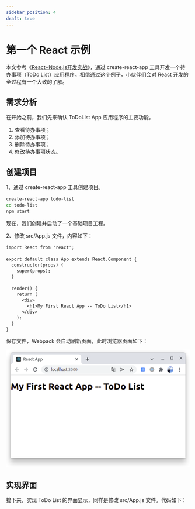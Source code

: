 ```yaml
---
sidebar_position: 4
draft: true
---
```


# 第一个 React 示例



本文参考《[React+Node.js开发实战](https://union-click.jd.com/jdc?e=&p=JF8BAMAJK1olXDYCV1ddDEMeB19MRANLAjZbERscSkAJHTdNTwcKBlMdBgABFksUCm8ME1IRQl9HCANtViljdB1QSCJwJ2BrMVc_dUJwWR1Se1cZbQcyVF9cCk4XB2oKHWslXQEyAjBdCUoWAm4NGl8WbQcyVFlYC0oQAGYJHlMTVDYFVFdtVQ9FWSddSxhHFTYyZF1tOHsXM2w4WTVGXFUFBF4JWEwXCz8NHQscVQUHAwtYDRwQVmwPH1xHWTYAVV9ZAXs)》，通过 create-react-app 工具开发一个待办事项（ToDo List）应用程序。相信通过这个例子，小伙伴们会对 React 开发的全过程有一个大致的了解。



## 需求分析

在开始之前，我们先来确认 ToDoList App 应用程序的主要功能。

1. 查看待办事项；
2. 添加待办事项；
3. 删除待办事项；
4. 修改待办事项状态。



## 创建项目

1、通过 create-react-app 工具创建项目。

```bash
create-react-app todo-list
cd todo-list
npm start
```

现在，我们创建并启动了一个基础项目工程。

2、修改 src/App.js 文件，内容如下：

```react
import React from 'react';

export default class App extends React.Component {
  constructor(props) {
    super(props);
  }

  render() {
    return (
      <div>
        <h1>My First React App -- ToDo List</h1>
      </div>
    );
  }
}
```

保存文件，Webpack 会自动刷新页面，此时浏览器页面如下：

![](./images/react-todolist-01.png)



## 实现界面

接下来，实现 ToDo List 的界面显示，同样是修改 src/App.js 文件。代码如下：

